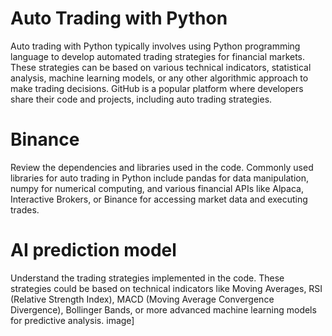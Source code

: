 # Auto Trading with Python

Auto trading with Python typically involves using Python programming language to develop automated trading strategies for financial markets. These strategies can be based on various technical indicators, statistical analysis, machine learning models, or any other algorithmic approach to make trading decisions. GitHub is a popular platform where developers share their code and projects, including auto trading strategies.

# Binance 
Review the dependencies and libraries used in the code. Commonly used libraries for auto trading in Python include pandas for data manipulation, numpy for numerical computing, and various financial APIs like Alpaca, Interactive Brokers, or Binance for accessing market data and executing trades.

# AI prediction model
Understand the trading strategies implemented in the code. These strategies could be based on technical indicators like Moving Averages, RSI (Relative Strength Index), MACD (Moving Average Convergence Divergence), Bollinger Bands, or more advanced machine learning models for predictive analysis.
image]

